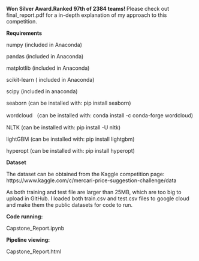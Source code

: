 <b>Won Silver Award.Ranked 97th of 2384 teams! </b> 
Please check out final_report.pdf for a in-depth explanation of my approach to
this competition.

<b>Requirements</b>
<p>numpy (included in Anaconda)
<p>pandas (included in Anaconda)
<p>matplotlib (included in Anaconda)
<p>scikit-learn ( included in Anaconda)
<p>scipy (included in anaconda)
<p>
<p>seaborn (can be installed with: pip install seaborn)
<p>wordcloud （can be installed with: conda install -c conda-forge wordcloud)
<p>NLTK (can be installed with: pip install -U nltk)
<p>lightGBM (can be installed with: pip install lightgbm)

<p>hyperopt (can be installed with: pip install hyperopt)

<b>Dataset</b>
<p>The dataset can be obtained from the Kaggle competition page:
https://www.kaggle.com/c/mercari-price-suggestion-challenge/data
<p>As both training and test file are larger than 25MB, which are too big to upload in GitHub. I loaded both train.csv and test.csv files to google cloud and make them the public datasets for code to run.

<b>Code running:</b>
<p>Capstone_Report.ipynb

<b>Pipeline viewing:</b>
<p>Capstone_Report.html
